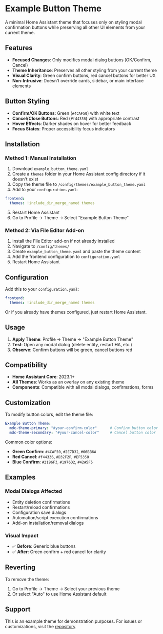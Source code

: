 # Example Button Theme

A minimal Home Assistant theme that focuses only on styling modal confirmation buttons while preserving all other UI elements from your current theme.

## Features

- **Focused Changes**: Only modifies modal dialog buttons (OK/Confirm, Cancel)
- **Theme Inheritance**: Preserves all other styling from your current theme
- **Visual Clarity**: Green confirm buttons, red cancel buttons for better UX
- **Non-Intrusive**: Doesn't override cards, sidebar, or main interface elements

## Button Styling

- **Confirm/OK Buttons**: Green (`#4CAF50`) with white text
- **Cancel/Close Buttons**: Red (`#f44336`) with appropriate contrast
- **Hover Effects**: Darker shades on hover for better feedback
- **Focus States**: Proper accessibility focus indicators

## Installation

### Method 1: Manual Installation

1. Download `example_button_theme.yaml`
2. Create a `themes` folder in your Home Assistant config directory if it doesn't exist
3. Copy the theme file to `/config/themes/example_button_theme.yaml`
4. Add to your `configuration.yaml`:

```yaml
frontend:
  themes: !include_dir_merge_named themes
```

5. Restart Home Assistant
6. Go to Profile → Theme → Select "Example Button Theme"

### Method 2: Via File Editor Add-on

1. Install the File Editor add-on if not already installed
2. Navigate to `/config/themes/`
3. Create `example_button_theme.yaml` and paste the theme content
4. Add the frontend configuration to `configuration.yaml`
5. Restart Home Assistant

## Configuration

Add this to your `configuration.yaml`:

```yaml
frontend:
  themes: !include_dir_merge_named themes
```

Or if you already have themes configured, just restart Home Assistant.

## Usage

1. **Apply Theme**: Profile → Theme → "Example Button Theme"
2. **Test**: Open any modal dialog (delete entity, restart HA, etc.)
3. **Observe**: Confirm buttons will be green, cancel buttons red

## Compatibility

- **Home Assistant Core**: 2023.1+
- **All Themes**: Works as an overlay on any existing theme
- **Components**: Compatible with all modal dialogs, confirmations, forms

## Customization

To modify button colors, edit the theme file:

```yaml
Example Button Theme:
  mdc-theme-primary: "#your-confirm-color"      # Confirm button color
  mdc-theme-secondary: "#your-cancel-color"     # Cancel button color
```

Common color options:
- **Green Confirm**: `#4CAF50`, `#2E7D32`, `#66BB6A`
- **Red Cancel**: `#f44336`, `#D32F2F`, `#EF5350`
- **Blue Confirm**: `#2196F3`, `#1976D2`, `#42A5F5`

## Examples

### Modal Dialogs Affected
- Entity deletion confirmations
- Restart/reload confirmations  
- Configuration save dialogs
- Automation/script execution confirmations
- Add-on installation/removal dialogs

### Visual Impact
- ✅ **Before**: Generic blue buttons
- ✅ **After**: Green confirm + red cancel for clarity

## Reverting

To remove the theme:
1. Go to Profile → Theme → Select your previous theme
2. Or select "Auto" to use Home Assistant default

## Support

This is an example theme for demonstration purposes. For issues or customizations, visit the [repository](https://github.com/jo4santos/hass-repo).